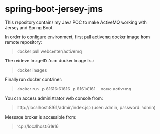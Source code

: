 # spring-boot-jersey-jms
This repository contains my Java POC to make ActiveMQ working with Jersey and Spring Boot.

In order to configure environment, first pull activemq docker image from remote repository:
> docker pull webcenter/activemq

The retrieve imageID from docker image list:
> docker images

Finally run docker container:
> docker run -p 61616:61616 -p 8161:8161 --name activemq <imageID>

You can access administrator web console from:
> http://localhost:8161/admin/index.jsp (user: admin, password: admin)

Message broker is accessible from:
> tcp://localhost:61616